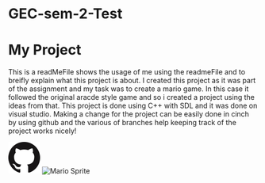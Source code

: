 # GEC-sem-2-Test
# My Project
This is a readMeFile shows the usage of me using the readmeFile and to breifly explain what this project is about. I created this project as it was part of the assignment and my task was to create a mario game. In this case it followed the original aracde style game and so i created a project using the ideas from that. This project is done using C++ with SDL and it was done on visual studio. Making a change for the project can be easily done in cinch by using github and the various of branches help keeping track of the project works nicely!

![GitHub Icon of Octo Cat](https://github.com/Bilalp19/bilalpatel.github.io/blob/main/images/gitIcon.png)
![Mario Sprite](https://github.com/Bilalp19/GEC-sem-2-test/MarioProject/Images/Mario.png)

